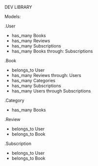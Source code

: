 DEV LIBRARY


Models:

.User
   - has_many Books
   - has_many Reviews
   - has_many Subscriptions
   - has_many Books through: Subscriptions

.Book
   - belongs_to User
   - has_many Reviews through: Users
   - has_many Categories
   - has_many Subscriptions
   - has_many Users through Subscriptions

.Category
   - has_many Books

.Review
   - belongs_to User
   - belongs_to Book

.Subscription
   - belongs_to User
   - belongs_to Book
